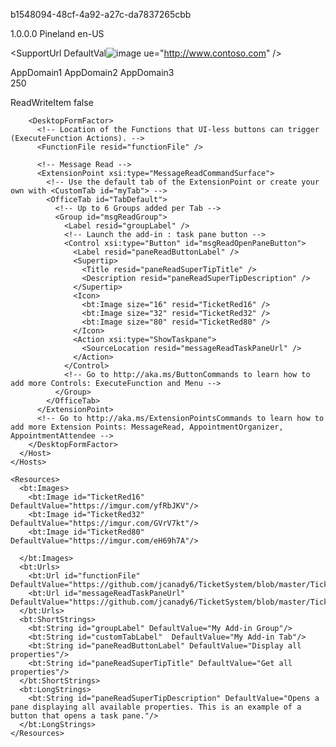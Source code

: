 ﻿<?xml version="1.0" encoding="UTF-8"?>
<!--Created:ce44715c-8c4e-446b-879c-ea9ebe0f09c8-->
<OfficeApp 
          xmlns="http://schemas.microsoft.com/office/appforoffice/1.1" 
          xmlns:xsi="http://www.w3.org/2001/XMLSchema-instance" 
          xmlns:bt="http://schemas.microsoft.com/office/officeappbasictypes/1.0" 
          xmlns:mailappor="http://schemas.microsoft.com/office/mailappversionoverrides/1.0" 
          xsi:type="MailApp">

  <!-- Begin Basic Settings: Add-in metadata, used for all versions of Office unless override provided. -->

  <!-- IMPORTANT! Id must be unique for your add-in, if you reuse this manifest ensure that you change this id to a new GUID. -->
  <Id>b1548094-48cf-4a92-a27c-da7837265cbb</Id>

  <!--Version. Updates from the store only get triggered if there is a version change. -->
  <Version>1.0.0.0</Version>
  <ProviderName>Pineland</ProviderName>
  <DefaultLocale>en-US</DefaultLocale>
  <!-- The display name of your add-in. Used on the store and various places of the Office UI such as the add-ins dialog. -->
  <DisplayName DefaultValue="TicketSystem" />
  <Description DefaultValue="TicketSystem"/>
  <IconUrl DefaultValue="https://imgur.com/PSSESTN"/>

  <SupportUrl DefaultVal![image](https://github.com/jcanady6/TicketSystem/assets/43898717/cb2980e9-215f-4fac-82c3-397c9a60e393)
ue="http://www.contoso.com" />
  <!-- Domains that will be allowed when navigating. For example, if you use ShowTaskpane and then have an href link, navigation will only be allowed if the domain is on this list. -->
  <AppDomains>
    <AppDomain>AppDomain1</AppDomain>
    <AppDomain>AppDomain2</AppDomain>
    <AppDomain>AppDomain3</AppDomain>
  </AppDomains>
  <!--End Basic Settings. -->
  
  <Hosts>
    <Host Name="Mailbox" />
  </Hosts>
  <Requirements>
    <Sets>
      <Set Name="Mailbox" MinVersion="1.1" />
    </Sets>
  </Requirements>
  <FormSettings>
    <Form xsi:type="ItemRead">
      <DesktopSettings>
        <SourceLocation DefaultValue="https://github.com/jcanady6/TicketSystem/blob/master/TicketSystemWeb/MessageRead.html"/>
        <RequestedHeight>250</RequestedHeight>
      </DesktopSettings>
    </Form>
  </FormSettings>

  <Permissions>ReadWriteItem</Permissions>
  <Rule xsi:type="RuleCollection" Mode="Or">
    <Rule xsi:type="ItemIs" ItemType="Message" FormType="Read" />
  </Rule>
  <DisableEntityHighlighting>false</DisableEntityHighlighting>

  <VersionOverrides xmlns="http://schemas.microsoft.com/office/mailappversionoverrides" xsi:type="VersionOverridesV1_0">
    <Requirements>
      <bt:Sets DefaultMinVersion="1.3">
        <bt:Set Name="Mailbox" />
      </bt:Sets>
    </Requirements>
    <Hosts>
      <Host xsi:type="MailHost">

        <DesktopFormFactor>
          <!-- Location of the Functions that UI-less buttons can trigger (ExecuteFunction Actions). -->
          <FunctionFile resid="functionFile" />

          <!-- Message Read -->
          <ExtensionPoint xsi:type="MessageReadCommandSurface">
            <!-- Use the default tab of the ExtensionPoint or create your own with <CustomTab id="myTab"> -->
            <OfficeTab id="TabDefault">
              <!-- Up to 6 Groups added per Tab -->
              <Group id="msgReadGroup">
                <Label resid="groupLabel" />
                <!-- Launch the add-in : task pane button -->
                <Control xsi:type="Button" id="msgReadOpenPaneButton">
                  <Label resid="paneReadButtonLabel" />
                  <Supertip>
                    <Title resid="paneReadSuperTipTitle" />
                    <Description resid="paneReadSuperTipDescription" />
                  </Supertip>
                  <Icon>
                    <bt:Image size="16" resid="TicketRed16" />
                    <bt:Image size="32" resid="TicketRed32" />
                    <bt:Image size="80" resid="TicketRed80" />
                  </Icon>
                  <Action xsi:type="ShowTaskpane">
                    <SourceLocation resid="messageReadTaskPaneUrl" />
                  </Action>
                </Control>
                <!-- Go to http://aka.ms/ButtonCommands to learn how to add more Controls: ExecuteFunction and Menu -->
              </Group>
            </OfficeTab>
          </ExtensionPoint>
          <!-- Go to http://aka.ms/ExtensionPointsCommands to learn how to add more Extension Points: MessageRead, AppointmentOrganizer, AppointmentAttendee -->
        </DesktopFormFactor>
      </Host>
    </Hosts>

    <Resources>
      <bt:Images>
        <bt:Image id="TicketRed16" DefaultValue="https://imgur.com/yfRbJKV"/>
        <bt:Image id="TicketRed32" DefaultValue="https://imgur.com/GVrV7kt"/>
        <bt:Image id="TicketRed80" DefaultValue="https://imgur.com/eH69h7A"/>
      
      </bt:Images>
      <bt:Urls>
        <bt:Url id="functionFile" DefaultValue="https://github.com/jcanady6/TicketSystem/blob/master/TicketSystemWeb/Functions/FunctionFile.html"/>
        <bt:Url id="messageReadTaskPaneUrl" DefaultValue="https://github.com/jcanady6/TicketSystem/blob/master/TicketSystemWeb/MessageRead.html"/>
      </bt:Urls>
      <bt:ShortStrings>
        <bt:String id="groupLabel" DefaultValue="My Add-in Group"/>
        <bt:String id="customTabLabel"  DefaultValue="My Add-in Tab"/>
        <bt:String id="paneReadButtonLabel" DefaultValue="Display all properties"/>
        <bt:String id="paneReadSuperTipTitle" DefaultValue="Get all properties"/>
      </bt:ShortStrings>
      <bt:LongStrings>
        <bt:String id="paneReadSuperTipDescription" DefaultValue="Opens a pane displaying all available properties. This is an example of a button that opens a task pane."/>
      </bt:LongStrings>
    </Resources>
  </VersionOverrides>
</OfficeApp>
